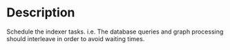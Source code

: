 Description
======================
Schedule the indexer tasks.
i.e. The database queries and graph processing should interleave in order to avoid waiting times.